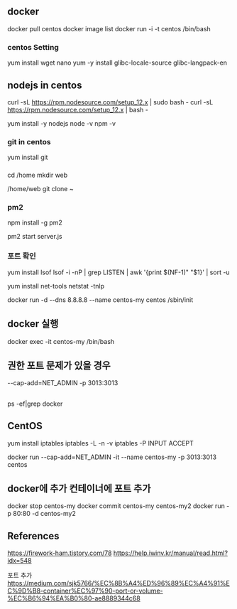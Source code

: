 ## docker
docker pull centos
docker image list
docker run -i -t centos /bin/bash

### centos Setting
yum install wget nano
yum -y install glibc-locale-source glibc-langpack-en

## nodejs in centos
curl -sL https://rpm.nodesource.com/setup_12.x | sudo bash -
curl -sL https://rpm.nodesource.com/setup_12.x | bash -

yum install -y nodejs
node -v
npm -v

### git in centos
yum install git

### 
cd /home
mkdir web

/home/web
git clone ~


### pm2
npm install -g pm2

pm2 start server.js

### 포트 확인
yum install lsof
lsof -i -nP | grep LISTEN | awk '{print $(NF-1)" "$1}' | sort -u

yum install net-tools 
netstat -tnlp

docker run -d --dns 8.8.8.8 --name centos-my centos /sbin/init


## docker 실행
docker exec -it centos-my /bin/bash

## 권한 포트 문제가 있을 경우
--cap-add=NET_ADMIN
-p 3013:3013

##
ps -ef|grep docker


## CentOS 
yum install iptables
iptables -L -n -v
iptables -P INPUT ACCEPT

docker run --cap-add=NET_ADMIN -it --name centos-my -p 3013:3013 centos


## docker에 추가 컨테이너에 포트 추가
docker stop centos-my
docker commit centos-my centos-my2
docker run -p 80:80 -d centos-my2


## References
https://firework-ham.tistory.com/78
https://help.iwinv.kr/manual/read.html?idx=548

포트 추가 
https://medium.com/sjk5766/%EC%8B%A4%ED%96%89%EC%A4%91%EC%9D%B8-container%EC%97%90-port-or-volume-%EC%B6%94%EA%B0%80-ae8889344c68